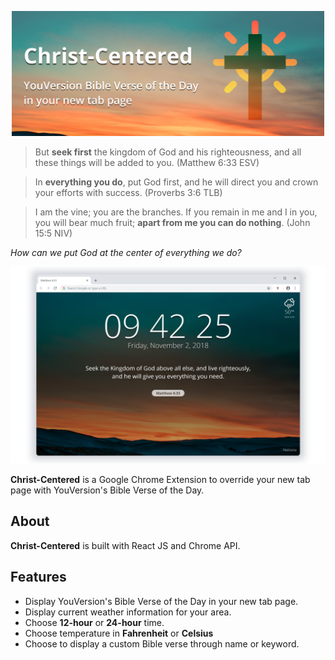 <p align="center">
<img src="https://github.com/jackson-nestelroad/christ-centered/blob/master/store_images/Marquee.png" alt="alt text" height="200px">
</p>

> But **seek first** the kingdom of God and his righteousness, and all these things will be added to you. (Matthew 6:33 ESV)

> In **everything you do**, put God first, and he will direct you and crown your efforts with success. (Proverbs 3:6 TLB)

> I am the vine; you are the branches. If you remain in me and I in you, you will bear much fruit; **apart from me you can do nothing**. (John 15:5 NIV)

*How can we put God at the center of everything we do?*

![alt text](https://raw.githubusercontent.com/jackson-nestelroad/christ-centered/master/store_images/1.png)

**Christ-Centered** is a Google Chrome Extension to override your new tab page with YouVersion's Bible Verse of the Day.

## About
**Christ-Centered** is built with React JS and Chrome API. 

## Features
* Display YouVersion's Bible Verse of the Day in your new tab page.
* Display current weather information for your area.
* Choose **12-hour** or **24-hour** time.
* Choose temperature in **Fahrenheit** or **Celsius**
* Choose to display a custom Bible verse through name or keyword.
